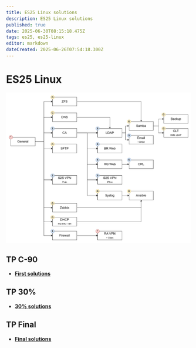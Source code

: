 ```yaml
---
title: ES25 Linux solutions
description: ES25 Linux solutions
published: true
date: 2025-06-30T08:15:18.475Z
tags: es25, es25-linux
editor: markdown
dateCreated: 2025-06-26T07:54:18.300Z
---
```


# ES25 Linux

![moda-tasks.jpg](/solutions/assets/moda-tasks.jpg)

## TP C-90
- **[First solutions](/solutions/linux/lin-1st-sol)**

## TP 30%
- **[30% solutions](/solutions/linux/lin-30-sol)**

## TP Final
- **[Final solutions](/solutions/linux/lin-final-sol)**